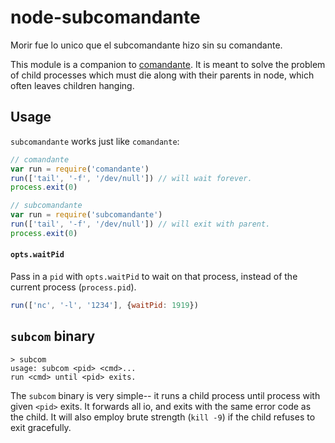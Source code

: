 # node-subcomandante

Morir fue lo unico que el subcomandante hizo sin su comandante.

This module is a companion to [comandante](https://github.com/substack/comandante). It is meant to solve the problem of child processes which must die along with their parents in node, which often leaves children hanging.

## Usage

`subcomandante` works just like `comandante`:

```js
// comandante
var run = require('comandante')
run(['tail', '-f', '/dev/null']) // will wait forever.
process.exit(0)

// subcomandante
var run = require('subcomandante')
run(['tail', '-f', '/dev/null']) // will exit with parent.
process.exit(0)
```

#### `opts.waitPid`

Pass in a `pid` with `opts.waitPid` to wait on that process, instead of the current process (`process.pid`).

```js
run(['nc', '-l', '1234'], {waitPid: 1919})
```

## `subcom` binary

```
> subcom
usage: subcom <pid> <cmd>...
run <cmd> until <pid> exits.
```

The `subcom` binary is very simple-- it runs a child process until process with given `<pid>` exits. It forwards all io, and exits with the same error code as the child. It will also employ brute strength (`kill -9`) if the child refuses to exit gracefully.
